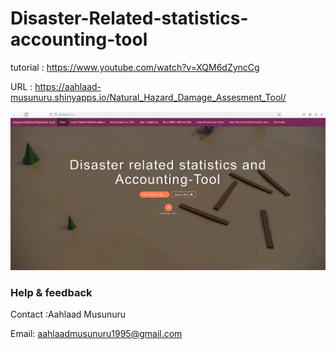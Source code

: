 
# Disaster-Related-statistics-accounting-tool

tutorial :  https://www.youtube.com/watch?v=XQM6dZyncCg

URL : https://aahlaad-musunuru.shinyapps.io/Natural_Hazard_Damage_Assesment_Tool/
<p><img src="./Tool.png" alt="Disaster-Related-statistics-accounting-tool"></p>

### Help & feedback

Contact :Aahlaad Musunuru

Email: aahlaadmusunuru1995@gmail.com
